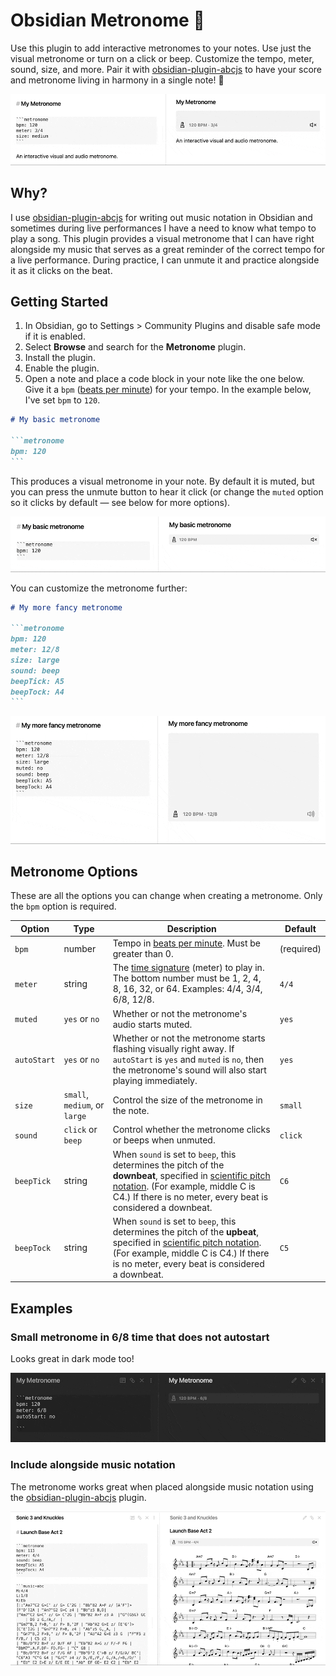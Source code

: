 # Obsidian Metronome 🎵

Use this plugin to add interactive metronomes to your notes. Use just the visual metronome or turn on a click or beep. Customize the tempo, meter, sound, size, and more. Pair it with [obsidian-plugin-abcjs](https://github.com/TilBlechschmidt/obsidian-plugin-abcjs) to have your score and metronome living in harmony in a single note! 🎵

![Kiku](images/demo-1.gif)

## Why?

I use [obsidian-plugin-abcjs](https://github.com/TilBlechschmidt/obsidian-plugin-abcjs) for writing out music notation in Obsidian and sometimes during live performances I have a need to know what tempo to play a song. This plugin provides a visual metronome that I can have right alongside my music that serves as a great reminder of the correct tempo for a live performance. During practice, I can unmute it and practice alongside it as it clicks on the beat.

## Getting Started

1. In Obsidian, go to Settings > Community Plugins and disable safe mode if it is enabled.
1. Select **Browse** and search for the **Metronome** plugin.
1. Install the plugin.
1. Enable the plugin.
1. Open a note and place a code block in your note like the one below. Give it a `bpm` ([beats per minute](https://en.wikipedia.org/wiki/Tempo)) for your tempo. In the example below, I've set `bpm` to `120`.

````markdown
# My basic metronome

```metronome
bpm: 120
```
````

This produces a visual metronome in your note. By default it is muted, but you can press the unmute button to hear it click (or change the `muted` option so it clicks by default &mdash; see below for more options).

![Kiku](images/demo-2.gif)

You can customize the metronome further:

````markdown
# My more fancy metronome

```metronome
bpm: 120
meter: 12/8
size: large
sound: beep
beepTick: A5
beepTock: A4
```
````

![](images/demo-3.gif)

## Metronome Options

These are all the options you can change when creating a metronome. Only the `bpm` option is required.

| Option      | Type                          | Description                                                                                                                                                                                                                                                                | Default    |
| ----------- | ----------------------------- | -------------------------------------------------------------------------------------------------------------------------------------------------------------------------------------------------------------------------------------------------------------------------- | ---------- |
| `bpm`       | number                        | Tempo in [beats per minute](https://en.wikipedia.org/wiki/Tempo). Must be greater than 0.                                                                                                                                                                                  | (required) |
| `meter`     | string                        | The [time signature](https://en.wikipedia.org/wiki/Time_signature) (meter) to play in. The bottom number must be 1, 2, 4, 8, 16, 32, or 64. Examples: 4/4, 3/4, 6/8, 12/8.                                                                                                 | `4/4`      |
| `muted`     | `yes` or `no`                 | Whether or not the metronome's audio starts muted.                                                                                                                                                                                                                         | `yes`      |
| `autoStart` | `yes` or `no`                 | Whether or not the metronome starts flashing visually right away. If `autoStart` is `yes` and `muted` is `no`, then the metronome's sound will also start playing immediately.                                                                                             | `yes`      |
| `size`      | `small`, `medium`, or `large` | Control the size of the metronome in the note.                                                                                                                                                                                                                             | `small`    |
| `sound`     | `click` or `beep`             | Control whether the metronome clicks or beeps when unmuted.                                                                                                                                                                                                                | `click`    |
| `beepTick`  | string                        | When `sound` is set to `beep`, this determines the pitch of the **downbeat**, specified in [scientific pitch notation](https://en.wikipedia.org/wiki/Scientific_pitch_notation). (For example, middle C is C4.) If there is no meter, every beat is considered a downbeat. | `C6`       |
| `beepTock`  | string                        | When `sound` is set to `beep`, this determines the pitch of the **upbeat**, specified in [scientific pitch notation](https://en.wikipedia.org/wiki/Scientific_pitch_notation). (For example, middle C is C4.) If there is no meter, every beat is considered a downbeat.   | `C5`       |

## Examples

### Small metronome in 6/8 time that does not autostart

Looks great in dark mode too!

![](images/demo-4.gif)

### Include alongside music notation

The metronome works great when placed alongside music notation using the [obsidian-plugin-abcjs](https://github.com/TilBlechschmidt/obsidian-plugin-abcjs) plugin.

![](images/demo-5.gif)
